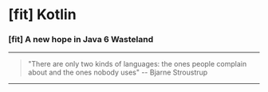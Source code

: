 
# [fit] Kotlin

### [fit] A new hope in Java 6 Wasteland 

----



> "There are only two kinds of languages: the ones people complain about and the ones nobody uses"
-- Bjarne Stroustrup


  
----
  
  
  
 
 